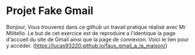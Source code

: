 # Projet Fake Gmail
Bonjour, 
Vous trouverez dans ce github un travail pratique réalisé avec Mr Militello. Le but de cet exercice est de reproduire a l'identique la page d'accueil du site de Gmail ainsi que la page de connexion.
Voici le lien pour y accéder. (https://lucas93220.github.io/faux_gmail_a_la_maison/)
